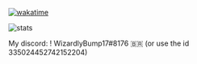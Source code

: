 [![wakatime](https://wakatime.com/badge/user/6e86b908-7bfd-4cb9-9128-8fa18c67e54a.svg?style=for-the-badge)](https://wakatime.com/@6e86b908-7bfd-4cb9-9128-8fa18c67e54a)

![stats][g-status]

[g-status]: https://github-readme-stats.vercel.app/api?username=WizardlyBump17&show_icons=true&theme=radical&count_private=true

My discord: ! WizardlyBump17#8176 🇧🇷 (or use the id 335024452742152204)
